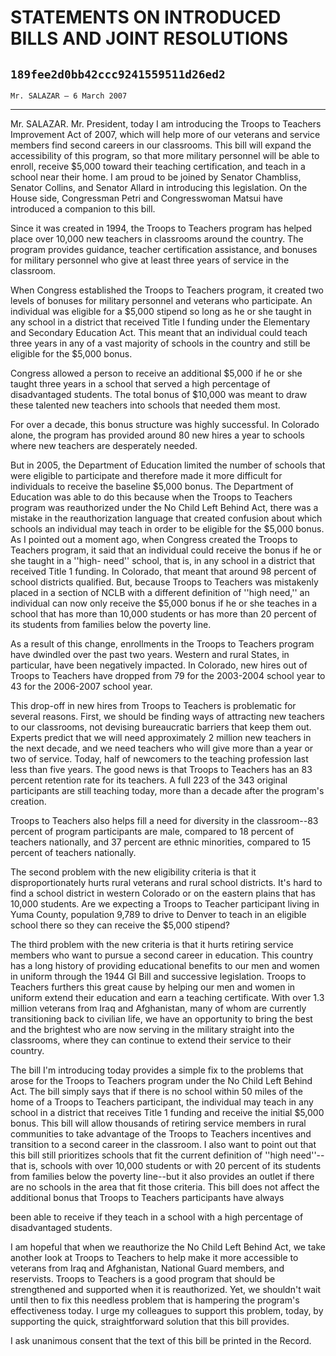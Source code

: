 # STATEMENTS ON INTRODUCED BILLS AND JOINT RESOLUTIONS
## `189fee2d0bb42ccc9241559511d26ed2`
`Mr. SALAZAR — 6 March 2007`

---


Mr. SALAZAR. Mr. President, today I am introducing the Troops to 
Teachers Improvement Act of 2007, which will help more of our veterans 
and service members find second careers in our classrooms. This bill 
will expand the accessibility of this program, so that more military 
personnel will be able to enroll, receive $5,000 toward their teaching 
certification, and teach in a school near their home. I am proud to be 
joined by Senator Chambliss, Senator Collins, and Senator Allard in 
introducing this legislation. On the House side, Congressman Petri and 
Congresswoman Matsui have introduced a companion to this bill.

Since it was created in 1994, the Troops to Teachers program has 
helped place over 10,000 new teachers in classrooms around the country. 
The program provides guidance, teacher certification assistance, and 
bonuses for military personnel who give at least three years of service 
in the classroom.

When Congress established the Troops to Teachers program, it created 
two levels of bonuses for military personnel and veterans who 
participate. An individual was eligible for a $5,000 stipend so long as 
he or she taught in any school in a district that received Title I 
funding under the Elementary and Secondary Education Act. This meant 
that an individual could teach three years in any of a vast majority of 
schools in the country and still be eligible for the $5,000 bonus.

Congress allowed a person to receive an additional $5,000 if he or 
she taught three years in a school that served a high percentage of 
disadvantaged students. The total bonus of $10,000 was meant to draw 
these talented new teachers into schools that needed them most.

For over a decade, this bonus structure was highly successful. In 
Colorado alone, the program has provided around 80 new hires a year to 
schools where new teachers are desperately needed.

But in 2005, the Department of Education limited the number of 
schools that were eligible to participate and therefore made it more 
difficult for individuals to receive the baseline $5,000 bonus. The 
Department of Education was able to do this because when the Troops to 
Teachers program was reauthorized under the No Child Left Behind Act, 
there was a mistake in the reauthorization language that created 
confusion about which schools an individual may teach in order to be 
eligible for the $5,000 bonus. As I pointed out a moment ago, when 
Congress created the Troops to Teachers program, it said that an 
individual could receive the bonus if he or she taught in a ''high-
need'' school, that is, in any school in a district that received Title 
1 funding. In Colorado, that meant that around 98 percent of school 
districts qualified. But, because Troops to Teachers was mistakenly 
placed in a section of NCLB with a different definition of ''high 
need,'' an individual can now only receive the $5,000 bonus if he or 
she teaches in a school that has more than 10,000 students or has more 
than 20 percent of its students from families below the poverty line.

As a result of this change, enrollments in the Troops to Teachers 
program have dwindled over the past two years. Western and rural 
States, in particular, have been negatively impacted. In Colorado, new 
hires out of Troops to Teachers have dropped from 79 for the 2003-2004 
school year to 43 for the 2006-2007 school year.

This drop-off in new hires from Troops to Teachers is problematic for 
several reasons. First, we should be finding ways of attracting new 
teachers to our classrooms, not devising bureaucratic barriers that 
keep them out. Experts predict that we will need approximately 2 
million new teachers in the next decade, and we need teachers who will 
give more than a year or two of service. Today, half of newcomers to 
the teaching profession last less than five years. The good news is 
that Troops to Teachers has an 83 percent retention rate for its 
teachers. A full 223 of the 343 original participants are still 
teaching today, more than a decade after the program's creation.

Troops to Teachers also helps fill a need for diversity in the 
classroom--83 percent of program participants are male, compared to 18 
percent of teachers nationally, and 37 percent are ethnic minorities, 
compared to 15 percent of teachers nationally.

The second problem with the new eligibility criteria is that it 
disproportionately hurts rural veterans and rural school districts. 
It's hard to find a school district in western Colorado or on the 
eastern plains that has 10,000 students. Are we expecting a Troops to 
Teacher participant living in Yuma County, population 9,789 to drive to 
Denver to teach in an eligible school there so they can receive the 
$5,000 stipend?

The third problem with the new criteria is that it hurts retiring 
service members who want to pursue a second career in education. This 
country has a long history of providing educational benefits to our men 
and women in uniform through the 1944 GI Bill and successive 
legislation. Troops to Teachers furthers this great cause by helping 
our men and women in uniform extend their education and earn a teaching 
certificate. With over 1.3 million veterans from Iraq and Afghanistan, 
many of whom are currently transitioning back to civilian life, we have 
an opportunity to bring the best and the brightest who are now serving 
in the military straight into the classrooms, where they can continue 
to extend their service to their country.

The bill I'm introducing today provides a simple fix to the problems 
that arose for the Troops to Teachers program under the No Child Left 
Behind Act. The bill simply says that if there is no school within 50 
miles of the home of a Troops to Teachers participant, the individual 
may teach in any school in a district that receives Title 1 funding and 
receive the initial $5,000 bonus. This bill will allow thousands of 
retiring service members in rural communities to take advantage of the 
Troops to Teachers incentives and transition to a second career in the 
classroom. I also want to point out that this bill still prioritizes 
schools that fit the current definition of ''high need''--that is, 
schools with over 10,000 students or with 20 percent of its students 
from families below the poverty line--but it also provides an outlet if 
there are no schools in the area that fit those criteria. This bill 
does not affect the additional bonus that Troops to Teachers 
participants have always


been able to receive if they teach in a school with a high percentage 
of disadvantaged students.

I am hopeful that when we reauthorize the No Child Left Behind Act, 
we take another look at Troops to Teachers to help make it more 
accessible to veterans from Iraq and Afghanistan, National Guard 
members, and reservists. Troops to Teachers is a good program that 
should be strengthened and supported when it is reauthorized. Yet, we 
shouldn't wait until then to fix this needless problem that is 
hampering the program's effectiveness today. I urge my colleagues to 
support this problem, today, by supporting the quick, straightforward 
solution that this bill provides.

I ask unanimous consent that the text of this bill be printed in the 
Record.